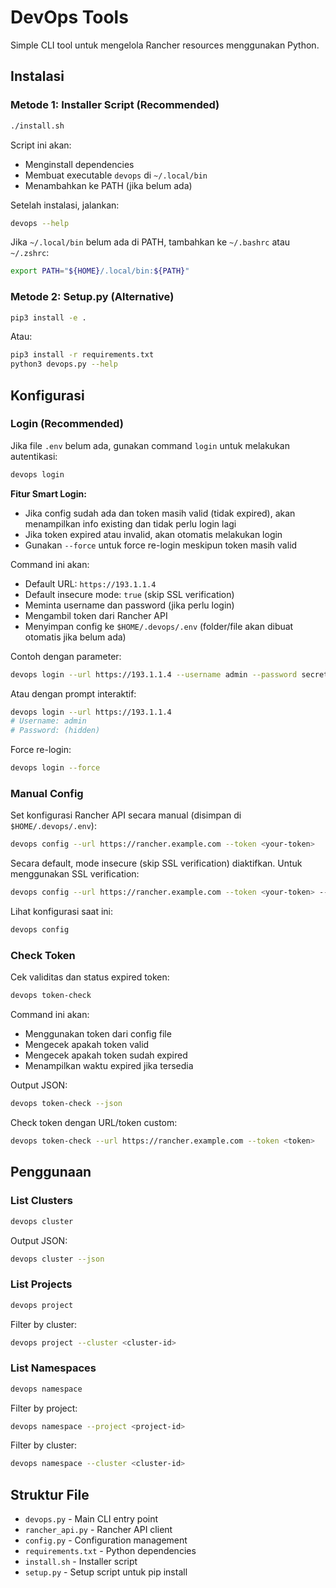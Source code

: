 # DevOps Tools

Simple CLI tool untuk mengelola Rancher resources menggunakan Python.

## Instalasi

### Metode 1: Installer Script (Recommended)

```bash
./install.sh
```

Script ini akan:
- Menginstall dependencies
- Membuat executable `devops` di `~/.local/bin`
- Menambahkan ke PATH (jika belum ada)

Setelah instalasi, jalankan:
```bash
devops --help
```

Jika `~/.local/bin` belum ada di PATH, tambahkan ke `~/.bashrc` atau `~/.zshrc`:
```bash
export PATH="${HOME}/.local/bin:${PATH}"
```

### Metode 2: Setup.py (Alternative)

```bash
pip3 install -e .
```

Atau:

```bash
pip3 install -r requirements.txt
python3 devops.py --help
```

## Konfigurasi

### Login (Recommended)

Jika file `.env` belum ada, gunakan command `login` untuk melakukan autentikasi:

```bash
devops login
```

**Fitur Smart Login:**
- Jika config sudah ada dan token masih valid (tidak expired), akan menampilkan info existing dan tidak perlu login lagi
- Jika token expired atau invalid, akan otomatis melakukan login
- Gunakan `--force` untuk force re-login meskipun token masih valid

Command ini akan:
- Default URL: `https://193.1.1.4`
- Default insecure mode: `true` (skip SSL verification)
- Meminta username dan password (jika perlu login)
- Mengambil token dari Rancher API
- Menyimpan config ke `$HOME/.devops/.env` (folder/file akan dibuat otomatis jika belum ada)

Contoh dengan parameter:

```bash
devops login --url https://193.1.1.4 --username admin --password secret
```

Atau dengan prompt interaktif:

```bash
devops login --url https://193.1.1.4
# Username: admin
# Password: (hidden)
```

Force re-login:

```bash
devops login --force
```

### Manual Config

Set konfigurasi Rancher API secara manual (disimpan di `$HOME/.devops/.env`):

```bash
devops config --url https://rancher.example.com --token <your-token>
```

Secara default, mode insecure (skip SSL verification) diaktifkan. Untuk menggunakan SSL verification:

```bash
devops config --url https://rancher.example.com --token <your-token> --secure
```

Lihat konfigurasi saat ini:

```bash
devops config
```

### Check Token

Cek validitas dan status expired token:

```bash
devops token-check
```

Command ini akan:
- Menggunakan token dari config file
- Mengecek apakah token valid
- Mengecek apakah token sudah expired
- Menampilkan waktu expired jika tersedia

Output JSON:

```bash
devops token-check --json
```

Check token dengan URL/token custom:

```bash
devops token-check --url https://rancher.example.com --token <token>
```

## Penggunaan

### List Clusters

```bash
devops cluster
```

Output JSON:

```bash
devops cluster --json
```

### List Projects

```bash
devops project
```

Filter by cluster:

```bash
devops project --cluster <cluster-id>
```

### List Namespaces

```bash
devops namespace
```

Filter by project:

```bash
devops namespace --project <project-id>
```

Filter by cluster:

```bash
devops namespace --cluster <cluster-id>
```

## Struktur File

- `devops.py` - Main CLI entry point
- `rancher_api.py` - Rancher API client
- `config.py` - Configuration management
- `requirements.txt` - Python dependencies
- `install.sh` - Installer script
- `setup.py` - Setup script untuk pip install

